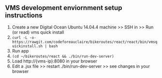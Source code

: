 ## VMS development enviornment setup instructions

 1. Create a new Digital Ocean Ubuntu 14.04.4 machine >> SSH in >> Run (or read) vms quick install
  1. `curl -L -o- https://rawgit.com/codeforeauclaire/bikeroutes/react/react/bin/vmsquickinstall.sh | bash`
  1. Run app
   1. `(cd ~/bikeroutes/react && ./bin/run-dev-server)`
   1. Load http://{vms-ip}:8080 in your browser
   1. Edit a .jsx file >> restart ./bin/run-dev-server >> see changes in your browser
